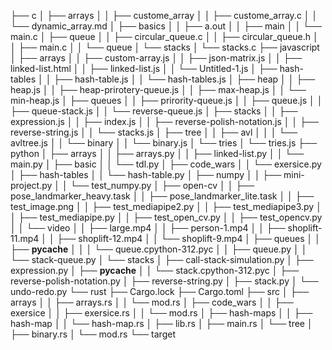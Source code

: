 ├── c
│ ├── arrays
│ │ ├── custome_array
│ │ ├── custome_array.c
│ │ └── dynamic_array.md
│ ├── basics
│ │ ├── a.out
│ │ ├── main
│ │ └── main.c
│ ├── queue
│ │ ├── circular_queue.c
│ │ ├── circular_queue.h
│ │ ├── main.c
│ │ └── queue
│ └── stacks
│ └── stacks.c
├── javascript
│ ├── arrays
│ │ ├── custom-array.js
│ │ ├── json-matrix.js
│ │ ├── linked-list.html
│ │ ├── linked-list.js
│ │ └── Untitled-1.js
│ ├── hash-tables
│ │ ├── hash-table.js
│ │ └── hash-tables.js
│ ├── heap
│ │ ├── heap.js
│ │ ├── heap-prirotery-queue.js
│ │ ├── max-heap.js
│ │ └── min-heap.js
│ ├── queues
│ │ ├── prirority-queue.js
│ │ ├── queue.js
│ │ ├── queue-stack.js
│ │ └── reverse-queue.js
│ ├── stacks
│ │ ├── expression.js
│ │ ├── index.js
│ │ ├── reverse-polish-notation.js
│ │ ├── reverse-string.js
│ │ └── stacks.js
│ ├── tree
│ │ ├── avl
│ │ │ └── avltree.js
│ │ └── binary
│ │ └── binary.js
│ └── tries
│ └── tries.js
├── python
│ ├── arrays
│ │ ├── arrays.py
│ │ ├── linked-list.py
│ │ └── main.py
│ ├── basic
│ │ └── tdl.py
│ ├── code_wars
│ │ └── exersice.py
│ ├── hash-tables
│ │ └── hash-table.py
│ ├── numpy
│ │ ├── mini-project.py
│ │ └── test_numpy.py
│ ├── open-cv
│ │ ├── pose_landmarker_heavy.task
│ │ ├── pose_landmarker_lite.task
│ │ ├── test_image.png
│ │ ├── test_mediapipe2.py
│ │ ├── test_mediapipe3.py
│ │ ├── test_mediapipe.py
│ │ ├── test_open_cv.py
│ │ ├── test_opencv.py
│ │ └── video
│ │ ├── large.mp4
│ │ ├── person-1.mp4
│ │ ├── shoplift-11.mp4
│ │ ├── shoplift-12.mp4
│ │ └── shoplift-9.mp4
│ ├── queues
│ │ ├── **pycache**
│ │ │ └── queue.cpython-312.pyc
│ │ ├── queue.py
│ │ └── stack-queue.py
│ └── stacks
│ ├── call-stack-simulation.py
│ ├── expression.py
│ ├── **pycache**
│ │ └── stack.cpython-312.pyc
│ ├── reverse-polish-notation.py
│ ├── reverse-string.py
│ ├── stack.py
│ └── undo-redo.py
└── rust
├── Cargo.lock
├── Cargo.toml
├── src
│ ├── arrays
│ │ ├── arrays.rs
│ │ └── mod.rs
│ ├── code_wars
│ │ ├── exersice
│ │ ├── exersice.rs
│ │ └── mod.rs
│ ├── hash-maps
│ │ ├── hash-map
│ │ └── hash-map.rs
│ ├── lib.rs
│ ├── main.rs
│ └── tree
│ ├── binary.rs
│ └── mod.rs
└── target
